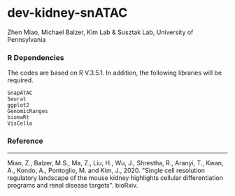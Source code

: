 # dev-kidney-snATAC


Zhen Miao, Michael Balzer, Kim Lab & Susztak Lab, University of Pennsylvania



### R Dependencies
The codes are based on R V.3.5.1. In addition, the following libraries will be required.

```
SnapATAC
Seurat
ggplot2
GenomicRanges
biomaRt
VisCello

```

### Reference
---------
Miao, Z., Balzer, M.S., Ma, Z., Liu, H., Wu, J., Shrestha, R., Aranyi, T., Kwan, A., Kondo, A., Pontoglio, M. and Kim, J., 2020. "Single cell resolution regulatory landscape of the mouse kidney highlights cellular differentiation programs and renal disease targets". bioRxiv.

